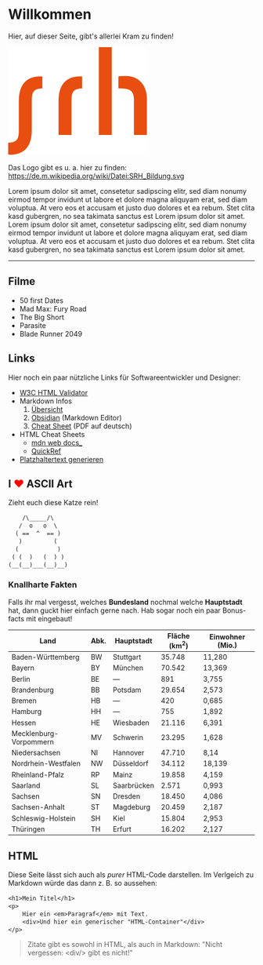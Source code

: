 # Willkommen

Hier, auf dieser Seite, gibt's allerlei Kram zu finden!

![SRH-Bildung Logo](srh.svg)

Das Logo gibt es u. a. hier zu finden:
https://de.m.wikipedia.org/wiki/Datei:SRH_Bildung.svg

Lorem ipsum dolor sit amet, consetetur sadipscing elitr, sed diam nonumy eirmod tempor invidunt ut labore et dolore magna aliquyam erat, sed diam voluptua. At vero eos et accusam et justo duo dolores et ea rebum. Stet clita kasd gubergren, no sea takimata sanctus est Lorem ipsum dolor sit amet. Lorem ipsum dolor sit amet, consetetur sadipscing elitr, sed diam nonumy eirmod tempor invidunt ut labore et dolore magna aliquyam erat, sed diam voluptua. At vero eos et accusam et justo duo dolores et ea rebum. Stet clita kasd gubergren, no sea takimata sanctus est Lorem ipsum dolor sit amet.

---

## Filme

- 50 first Dates
- Mad Max: Fury Road
- The Big Short
- Parasite
- Blade Runner 2049


## Links

Hier noch ein paar nützliche Links für Softwareentwickler und Designer:

- [W3C HTML Validator](https://validator.w3.org/)
- Markdown Infos
	1. [Übersicht](https://markdown.de/)
	1. [Obsidian](https://obsidian.md/) (Markdown Editor)
	1. [Cheat Sheet](https://www.heise.de/downloads/18/1/1/6/7/1/0/3/Markdown-CheatSheet-Deutsch.pdf) (PDF auf deutsch)
- HTML Cheat Sheets
    - [mdn web docs_](https://developer.mozilla.org/de/docs/Learn_web_development/Howto/Solve_HTML_problems/Cheatsheet)
	- [QuickRef](https://quickref.me/html.html)
- [Platzhaltertext generieren](https://loremipsum.de/)


## I <span style="color:red">&#9829;</span> ASCII Art

Zieht euch diese Katze rein!
```
    /\_____/\
   /  o   o  \
  ( ==  ^  == )
   )         (
  (           )
 ( (  )   (  ) )
(__(__)___(__)__)
```


### Knallharte Fakten

Falls ihr mal vergesst, welches **Bundesland** nochmal welche **Hauptstadt** hat,
dann guckt hier einfach gerne nach.
Hab sogar noch ein paar Bonus-facts mit eingebaut!


**Land** | **Abk.** | **Haupt­stadt** | **Fläche (km$^2$)** |**Einwohner (Mio.)** 
---------|----------|----------------|---------------------|----------------------
Baden-Württemberg     |  BW  |  Stuttgart  |  35.748    |    11,280 
Bayern                |  BY  |  München    |  70.542    |    13,369 
Berlin                |  BE  |  —          |  891       |    3,755
Brandenburg           |  BB  |  Potsdam    |  29.654    |    2,573 
Bremen                |  HB  |  —          |  420       |    0,685 
Hamburg               |  HH  |  —          |  755       |    1,892 
Hessen                |  HE  |  Wiesbaden  |  21.116    |    6,391 
Mecklenburg-Vorpommern|  MV  |  Schwerin   |  23.295    |    1,628 
Niedersachsen         |  NI  |  Hannover   |  47.710    |    8,14 
Nordrhein-Westfalen   |  NW  |  Düsseldorf |  34.112    |    18,139 
Rheinland-Pfalz       |  RP  |  Mainz      |  19.858    |    4,159 
Saarland              |  SL  |  Saarbrücken|  2.571     |    0,993 
Sachsen               |  SN  |  Dresden    |  18.450    |    4,086 
Sachsen-Anhalt        |  ST  |  Magdeburg  |  20.459    |    2,187 
Schleswig-Holstein    |  SH  |  Kiel       |  15.804    |    2,953 
Thüringen             |  TH  |  Erfurt     |  16.202    |    2,127 


## HTML

Diese Seite lässt sich auch als _purer_ HTML-Code darstellen. Im Verlgeich zu Markdown würde das dann z. B. so aussehen:

```
<h1>Mein Titel</h1>
<p>
    Hier ein <em>Paragraf</em> mit Text.
    <div>Und hier ein generischer "HTML-Container"</div>
</p>
```



> Zitate gibt es sowohl in HTML, als auch in Markdown: "Nicht vergessen: \<div/\> gibt es nicht!"